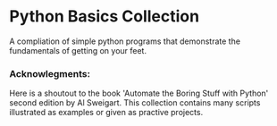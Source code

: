 # Python Basics Collection
A compliation of simple python programs that demonstrate the fundamentals of getting on your feet.

### Acknowlegments:
Here is a shoutout to the book 'Automate the Boring Stuff with Python' second edition by Al Sweigart. This collection contains many scripts illustrated as examples or given as practive projects.
